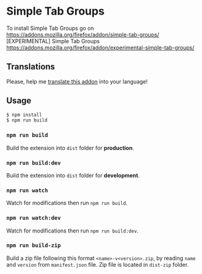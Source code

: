 # Simple Tab Groups

To install Simple Tab Groups go on https://addons.mozilla.org/firefox/addon/simple-tab-groups/
[EXPERIMENTAL] Simple Tab Groups https://addons.mozilla.org/firefox/addon/experimental-simple-tab-groups/

## Translations

Please, help me [translate this addon](https://drive4ik.github.io/simple-tab-groups/translate/index.html) into your language!

## Usage

```bash
$ npm install
$ npm run build
```

### `npm run build`

Build the extension into `dist` folder for **production**.

### `npm run build:dev`

Build the extension into `dist` folder for **development**.

### `npm run watch`

Watch for modifications then run `npm run build`.

### `npm run watch:dev`

Watch for modifications then run `npm run build:dev`.

### `npm run build-zip`

Build a zip file following this format `<name>-v<version>.zip`, by reading `name` and `version` from `manifest.json` file.
Zip file is located in `dist-zip` folder.
